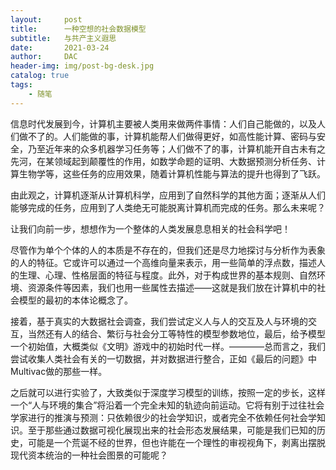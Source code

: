 ```yaml
---
layout:     post
title:      一种空想的社会数据模型
subtitle:   与共产主义遐思
date:       2021-03-24
author:     DAC
header-img: img/post-bg-desk.jpg
catalog: true
tags:
    - 随笔
---
```


信息时代发展到今，计算机主要被人类用来做两件事情：人们自己能做的，以及人们做不了的。人们能做的事，计算机能帮人们做得更好，如高性能计算、密码与安全，乃至近年来的众多机器学习任务等；人们做不了的事，计算机能开自古未有之先河，在某领域起到颠覆性的作用，如数学命题的证明、大数据预测分析任务、计算生物学等，这些任务的应用效果，随着计算机性能与算法的提升也得到了飞跃。

由此观之，计算机逐渐从计算机科学，应用到了自然科学的其他方面；逐渐从人们能够完成的任务，应用到了人类绝无可能脱离计算机而完成的任务。那么未来呢？

让我们向前一步，想想作为一个整体的人类发展息息相关的社会科学吧！

尽管作为单个个体的人的本质是不存在的，但我们还是尽力地探讨与分析作为表象的人的特征。它或许可以通过一个高维向量来表示，用一些简单的浮点数，描述人的生理、心理、性格层面的特征与程度。此外，对于构成世界的基本规则、自然环境、资源条件等因素，我们也用一些属性去描述——这就是我们放在计算机中的社会模型的最初的本体论概念了。

接着，基于真实的大数据社会调查，我们尝试定义人与人的交互及人与环境的交互，当然还有人的结合、繁衍与社会分工等特性的模型参数地位，最后，给予模型一个初始值，大概类似《文明》游戏中的初始时代一样。————总而言之，我们尝试收集人类社会有关的一切数据，并对数据进行整合，正如《最后的问题》中Multivac做的那些一样。

之后就可以进行实验了，大致类似于深度学习模型的训练，按照一定的步长，这样一个“人与环境的集合”将沿着一个完全未知的轨迹向前运动。它将有别于过往社会学家进行的推演与预测：只依赖很少的社会学知识，或者完全不依赖任何社会学知识。至于那些通过数据可视化展现出来的社会形态发展结果，可能是我们已知的历史，可能是一个荒诞不经的世界，但也许能在一个理性的审视视角下，剥离出摆脱现代资本统治的一种社会图景的可能呢？
